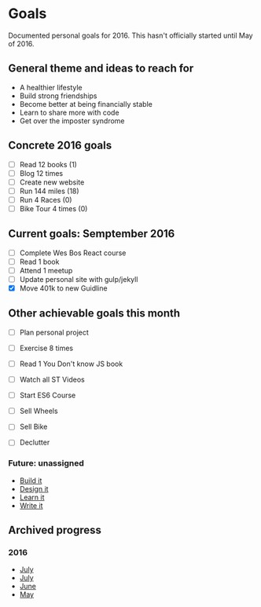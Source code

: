 # Goals
Documented personal goals for 2016. This hasn't officially started until May of 2016.

## General theme and ideas to reach for
* A healthier lifestyle
* Build strong friendships
* Become better at being financially stable
* Learn to share more with code
* Get over the imposter syndrome

## Concrete 2016 goals
* [ ] Read 12 books (1)
* [ ] Blog 12 times
* [ ] Create new website
* [ ] Run 144 miles (18)
* [ ] Run 4 Races (0)
* [ ] Bike Tour 4 times (0)

## Current goals: Semptember 2016
* [ ] Complete Wes Bos React course
* [ ] Read 1 book
* [ ] Attend 1 meetup
* [ ] Update personal site with gulp/jekyll
* [x] Move 401k to new Guidline

## Other achievable goals this month
* [ ] Plan personal project
* [ ] Exercise 8 times
* [ ] Read 1 You Don't know JS book
* [ ] Watch all ST Videos
* [ ] Start ES6 Course
* [ ] Sell Wheels
* [ ] Sell Bike
* [ ] Declutter


### Future: unassigned

* [Build it](future/build-it.md)
* [Design it](future/design-it.md)
* [Learn it](future/learn-it.md)
* [Write it](future/write-it.md)

## Archived progress

### 2016

* [July](archive/2016/august.md)
* [July](archive/2016/july.md)
* [June](archive/2016/june.md)
* [May](archive/2016/may.md)
